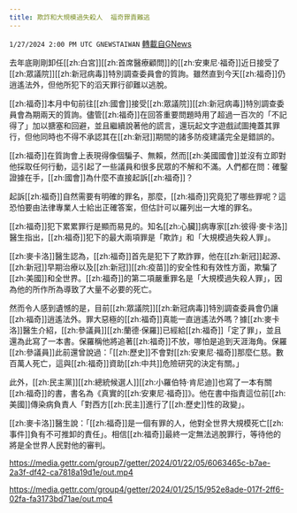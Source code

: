 ```yaml
---
title: 欺詐和大規模過失殺人  福奇罪責難逃
---
```

`1/27/2024 2:00 PM UTC GNEWSTAIWAN` [轉載自GNews](https://gnews.org/articles/2258618)

去年底剛剛卸任[[zh:白宮]][[zh:首席醫療顧問]]的[[zh:安東尼·福奇]]近日接受了[[zh:眾議院]][[zh:新冠病毒]]特別調查委員會的質詢。雖然直到今天[[zh:福奇]]仍逍遙法外，但他所犯下的滔天罪行卻難以逃脫。

  

[[zh:福奇]]本月中旬前往[[zh:國會]]接受[[zh:眾議院]][[zh:新冠病毒]]特別調查委員會為期兩天的質詢。儘管[[zh:福奇]]在回答重要問題時用了超過一百次的「不記得了」加以搪塞和回避，並且繼續說著他的謊言，還玩起文字遊戲試圖掩蓋其罪行，但他同時也不得不承認其在[[zh:新冠]]期間的諸多防疫建議完全是錯誤的。

  

[[zh:福奇]]在質詢會上表現得像個騙子、無賴，然而[[zh:美國國會]]並沒有立即對他採取任何行動，這引起了一些議員和很多民眾的不解和不滿。人們都在問：確鑿證據在手，[[zh:國會]]為什麼不直接起訴[[zh:福奇]]？

  

起訴[[zh:福奇]]自然需要有明確的罪名，那麼，[[zh:福奇]]究竟犯了哪些罪呢？這恐怕要由法律專業人士給出正確答案，但估計可以羅列出一大堆的罪名。

  

[[zh:福奇]]犯下累累罪行是顯而易見的。知名[[zh:心臟]]病專家[[zh:彼得·麥卡洛]]醫生指出，[[zh:福奇]]犯下的最大兩項罪是「欺詐」和「大規模過失殺人罪」。

  

[[zh:麥卡洛]]醫生認為，[[zh:福奇]]首先是犯下了欺詐罪，他在[[zh:新冠]]起源、[[zh:新冠]]早期治療以及[[zh:新冠]][[zh:疫苗]]的安全性和有效性方面，欺騙了[[zh:美國]]和全世界。[[zh:福奇]]的第二項嚴重罪名是「大規模過失殺人罪」，因為他的所作所為導致了大量不必要的死亡。

  

然而令人感到遺憾的是，目前[[zh:眾議院]][[zh:新冠病毒]]特別調查委員會仍讓[[zh:福奇]]逍遙法外。罪大惡極的[[zh:福奇]]真能一直逍遙法外嗎？據[[zh:麥卡洛]]醫生介紹，[[zh:參議員]][[zh:蘭德·保羅]]已經給[[zh:福奇]]「定了罪」，並且還為此寫了一本書。保羅稱他將追著[[zh:福奇]]不放，哪怕是追到天涯海角。保羅[[zh:參議員]]此前還曾說過：「[[zh:歷史]]不會對[[zh:安東尼·福奇]]那麼仁慈。數百萬人死亡，這與[[zh:福奇]]資助[[zh:中共]]危險研究的決定有關。」

  

此外，[[zh:民主黨]][[zh:總統候選人]][[zh:小羅伯特·肯尼迪]]也寫了一本有關[[zh:福奇]]的書，書名為《真實的[[zh:安東尼·福奇]]》。他在書中指責這位前[[zh:美國]]傳染病負責人「對西方[[zh:民主]]進行了[[zh:歷史]]性的政變」。

  

[[zh:麥卡洛]]醫生說：「[[zh:福奇]]是一個有罪的人，他對全世界大規模死亡[[zh:事件]]負有不可推卸的責任」。相信[[zh:福奇]]最終一定無法逃脫罪行，等待他的將是全世界人民對他的審判。


https://media.gettr.com/group7/getter/2024/01/22/05/6063465c-b7ae-2a3f-df42-ca7818a19d1e/out.mp4


https://media.gettr.com/group4/getter/2024/01/25/15/952e8ade-017f-2ff6-02fa-fa3173bd71ae/out.mp4




